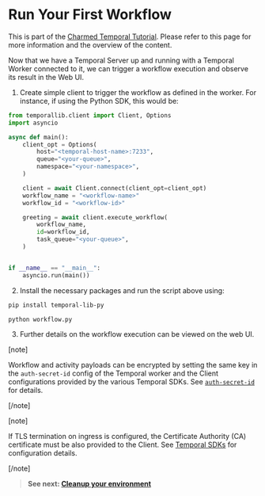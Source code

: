 # Run Your First Workflow

This is part of the
[Charmed Temporal Tutorial](https://discourse.charmhub.io/t/charmed-temporal-k8s-tutorial-introduction/11777).
Please refer to this page for more information and the overview of the content.

Now that we have a Temporal Server up and running with a Temporal Worker
connected to it, we can trigger a workflow execution and observe its result in
the Web UI.

1. Create simple client to trigger the workflow as defined in the worker.
For instance, if using the Python SDK, this would be:

```python
from temporallib.client import Client, Options
import asyncio

async def main():
    client_opt = Options(
        host="<temporal-host-name>:7233",
        queue="<your-queue>",
        namespace="<your-namespace>",
    )

    client = await Client.connect(client_opt=client_opt)
    workflow_name = "<workflow-name>"
    workflow_id = "<workflow-id>"

    greeting = await client.execute_workflow(
        workflow_name,
        id=workflow_id,
        task_queue="<your-queue>",
    )


if __name__ == "__main__":
    asyncio.run(main())
```

2. Install the necessary packages and run the script above using:

```bash
pip install temporal-lib-py

python workflow.py
```

3. Further details on the workflow execution can be viewed on the web UI.

[note]

Workflow and activity payloads can be encrypted by setting the same key in
the `auth-secret-id` config of the Temporal worker and the Client configurations
provided by the various Temporal SDKs.
See [`auth-secret-id`](https://charmhub.io/temporal-worker-k8s/configurations#auth-secret-id) for details.

[/note]

[note]

If TLS termination on ingress is configured, the Certificate Authority (CA) certificate must be also
provided to the Client. See [Temporal SDKs](https://docs.temporal.io/develop/) for configuration details.

[/note]

> **See next: [Cleanup your environment](https://discourse.charmhub.io/t/charmed-temporal-k8s-tutorial-cleanup-and-extra-info/11786)**
